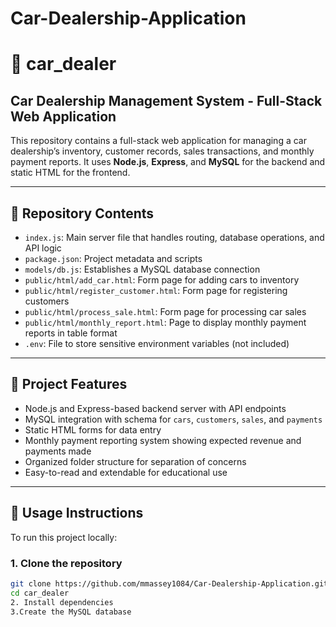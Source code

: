 # Car-Dealership-Application
# 🚗 car_dealer

## Car Dealership Management System - Full-Stack Web Application

This repository contains a full-stack web application for managing a car dealership’s inventory, customer records, sales transactions, and monthly payment reports. It uses **Node.js**, **Express**, and **MySQL** for the backend and static HTML for the frontend.

---

## 📁 Repository Contents

- `index.js`: Main server file that handles routing, database operations, and API logic  
- `package.json`: Project metadata and scripts  
- `models/db.js`: Establishes a MySQL database connection  
- `public/html/add_car.html`: Form page for adding cars to inventory  
- `public/html/register_customer.html`: Form page for registering customers  
- `public/html/process_sale.html`: Form page for processing car sales  
- `public/html/monthly_report.html`: Page to display monthly payment reports in table format  
- `.env`: File to store sensitive environment variables (not included)  

---

## 🌟 Project Features

- Node.js and Express-based backend server with API endpoints  
- MySQL integration with schema for `cars`, `customers`, `sales`, and `payments`  
- Static HTML forms for data entry  
- Monthly payment reporting system showing expected revenue and payments made  
- Organized folder structure for separation of concerns  
- Easy-to-read and extendable for educational use  

---

## 🚀 Usage Instructions

To run this project locally:

### 1. Clone the repository

```bash
git clone https://github.com/mmassey1084/Car-Dealership-Application.git
cd car_dealer
2. Install dependencies
3.Create the MySQL database
